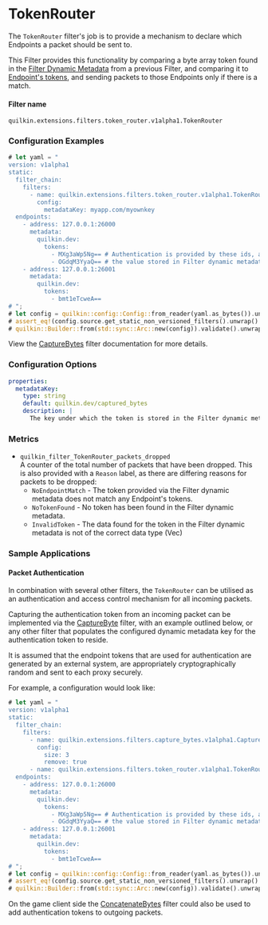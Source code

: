 # TokenRouter

The `TokenRouter` filter's job is to provide a mechanism to declare which Endpoints a packet should be sent to.   

This Filter provides this functionality by comparing a byte array token found in the
[Filter Dynamic Metadata][filter-dynamic-metadata] from a previous Filter, and comparing it to
[Endpoint's tokens][endpoint-tokens], and sending packets to those Endpoints only if there is a match.

#### Filter name
```text
quilkin.extensions.filters.token_router.v1alpha1.TokenRouter
```

### Configuration Examples
```rust
# let yaml = "
version: v1alpha1
static:
  filter_chain:
    filters:
      - name: quilkin.extensions.filters.token_router.v1alpha1.TokenRouter
        config:
          metadataKey: myapp.com/myownkey
  endpoints: 
    - address: 127.0.0.1:26000
      metadata:
        quilkin.dev:
          tokens:
            - MXg3aWp5Ng== # Authentication is provided by these ids, and matched against 
            - OGdqM3YyaQ== # the value stored in Filter dynamic metadata
    - address: 127.0.0.1:26001
      metadata:
        quilkin.dev:
          tokens:
            - bmt1eTcweA==
# ";
# let config = quilkin::config::Config::from_reader(yaml.as_bytes()).unwrap();
# assert_eq!(config.source.get_static_non_versioned_filters().unwrap().len(), 1);
# quilkin::Builder::from(std::sync::Arc::new(config)).validate().unwrap();
```

View the [CaptureBytes](./capture_bytes.md) filter documentation for more details.

### Configuration Options

```yaml
properties:
  metadataKey:
    type: string
    default: quilkin.dev/captured_bytes
    description: | 
      The key under which the token is stored in the Filter dynamic metadata.
```

### Metrics

* `quilkin_filter_TokenRouter_packets_dropped`  
  A counter of the total number of packets that have been dropped. This is also provided with a `Reason` label, as there
  are differing reasons for packets to be dropped:
    * `NoEndpointMatch` - The token provided via the Filter dynamic metadata does not match any Endpoint's tokens.
    * `NoTokenFound` - No token has been found in the Filter dynamic metadata.
    * `InvalidToken` - The data found for the token in the Filter dynamic metadata is not of the correct data type
       (Vec<u8>)

### Sample Applications

#### Packet Authentication

In combination with several other filters, the `TokenRouter` can be utilised as an authentication and access control
mechanism for all incoming packets.

Capturing the authentication token from an incoming packet can be implemented via the [CaptureByte](./capture_bytes.md)
filter, with an example outlined below, or any other filter that populates the configured dynamic metadata key for the
authentication token to reside.

It is assumed that the endpoint tokens that are used for authentication are generated by an external system, are 
appropriately cryptographically random and sent to each proxy securely.

For example, a configuration would look like:

```rust
# let yaml = "
version: v1alpha1
static:
  filter_chain:
    filters:
      - name: quilkin.extensions.filters.capture_bytes.v1alpha1.CaptureBytes # Capture and remove the authentication token
        config:
          size: 3
          remove: true
      - name: quilkin.extensions.filters.token_router.v1alpha1.TokenRouter
  endpoints: 
    - address: 127.0.0.1:26000
      metadata:
        quilkin.dev:
          tokens:
            - MXg3aWp5Ng== # Authentication is provided by these ids, and matched against 
            - OGdqM3YyaQ== # the value stored in Filter dynamic metadata
    - address: 127.0.0.1:26001
      metadata:
        quilkin.dev:
          tokens:
            - bmt1eTcweA==
# ";
# let config = quilkin::config::Config::from_reader(yaml.as_bytes()).unwrap();
# assert_eq!(config.source.get_static_non_versioned_filters().unwrap().len(), 2);
# quilkin::Builder::from(std::sync::Arc::new(config)).validate().unwrap();
```

On the game client side the [ConcatenateBytes](./concatenate_bytes.md) filter could also be used to add authentication
tokens to outgoing packets.

[filter-dynamic-metadata]: ./filters.md#filter-dynamic-metadata
[endpoint-tokens]: ../../proxy.md#upstream-endpoint
